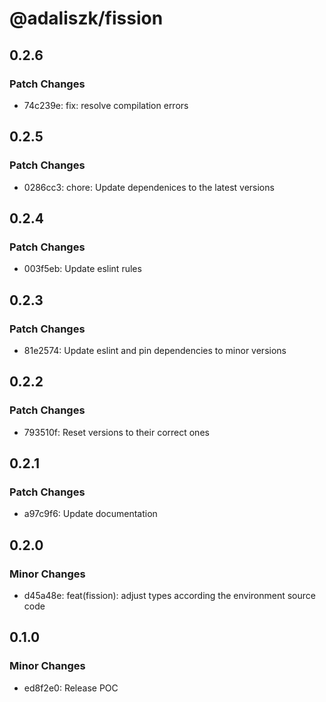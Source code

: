 # @adaliszk/fission

## 0.2.6

### Patch Changes

- 74c239e: fix: resolve compilation errors

## 0.2.5

### Patch Changes

- 0286cc3: chore: Update dependenices to the latest versions

## 0.2.4

### Patch Changes

- 003f5eb: Update eslint rules

## 0.2.3

### Patch Changes

- 81e2574: Update eslint and pin dependencies to minor versions

## 0.2.2

### Patch Changes

- 793510f: Reset versions to their correct ones

## 0.2.1

### Patch Changes

- a97c9f6: Update documentation

## 0.2.0

### Minor Changes

- d45a48e: feat(fission): adjust types according the environment source code

## 0.1.0

### Minor Changes

- ed8f2e0: Release POC
